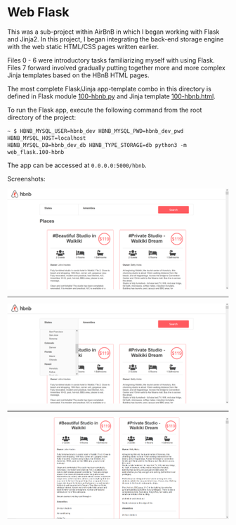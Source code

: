 # Web Flask

This was a sub-project within AirBnB in which I began working with Flask
and Jinja2. In this project, I began integrating the back-end storage engine
with the web static HTML/CSS pages written earlier.

Files 0 - 6 were introductory tasks familiarizing myself with
using Flask. Files 7 forward involved gradually putting together more and more
complex Jinja templates based on the HBnB HTML pages.

The most complete Flask/Jinja app-template combo in this directory is defined
in Flask module [100-hbnb.py](./100-hbnb.py) and Jinja template
[100-hbnb.html](./100-hbnb.html).

To run the Flask app, execute the following command from the root directory
of the project:

```
~ $ HBNB_MYSQL_USER=hbnb_dev HBNB_MYSQL_PWD=hbnb_dev_pwd HBNB_MYSQL_HOST=localhost
HBNB_MYSQL_DB=hbnb_dev_db HBNB_TYPE_STORAGE=db python3 -m web_flask.100-hbnb
```

The app can be accessed at `0.0.0.0:5000/hbnb`.

Screenshots:
<p align="center">
  <img src="https://github.com/i-christian/AirBnB_clone_v2/blob/master/assets/hbnb_screenshot_0.png"
       alt="HolbertonBnB logo">
</p>

---

<p align="center">
  <img src="https://github.com/i-christian/AirBnB_clone_v2/blob/master/assets/hbnb_screenshot_1.png"
       alt="HolbertonBnB logo">
</p>

---

<p align="center">
  <img src="https://github.com/i-christian/AirBnB_clone_v2/blob/master/assets/hbnb_screenshot_2.png"
       alt="HolbertonBnB logo">
</p>
